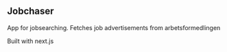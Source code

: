 ## Jobchaser

App for jobsearching. Fetches job advertisements from arbetsformedlingen

Built with next.js